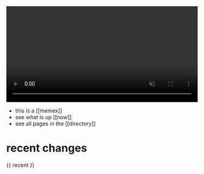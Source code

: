 
<video  width="100%" autoplay loop muted>
    <source src="resources/video/metasyn-schotter-rotate.webm" />
</video>

* this is a [[memex]]
* see what is up [[now]]
* see all pages in the [[directory]]

# recent changes

{{ recent }}

